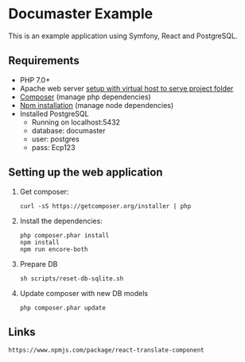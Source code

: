 # Documaster Example

This is an example application using Symfony, React and PostgreSQL.

## Requirements

* PHP 7.0+
* Apache web server [setup with virtual host to serve project folder](https://framework.zend.com/manual/2.2/en/user-guide/skeleton-application.html#using-the-apache-web-server)
* [Composer](http://getcomposer.org/) (manage php dependencies)
* [Npm installation](https://www.npmjs.com/get-npm) (manage node dependencies)
* Installed PostgreSQL
    * Running on localhost:5432
    * database: documaster
    * user: postgres
    * pass: Ecp123

## Setting up the web application

1. Get composer:

    ```
    curl -sS https://getcomposer.org/installer | php
    ```
    
2. Install the dependencies:

    ```
    php composer.phar install
    npm install
    npm run encore-both
    ```
3. Prepare DB
	```
	sh scripts/reset-db-sqlite.sh
	```
	
4. Update composer with new DB models
  	```
    php composer.phar update
	```

## Links
	https://www.npmjs.com/package/react-translate-component
